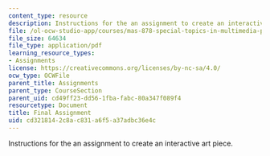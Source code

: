 ```yaml
---
content_type: resource
description: Instructions for the an assignment to create an interactive art piece.
file: /ol-ocw-studio-app/courses/mas-878-special-topics-in-multimedia-production-experiences-in-interactive-art-fall-2003/cd3218142c8ac831a6f5a37adbc36e4c_final_assign.pdf
file_size: 64634
file_type: application/pdf
learning_resource_types:
- Assignments
license: https://creativecommons.org/licenses/by-nc-sa/4.0/
ocw_type: OCWFile
parent_title: Assignments
parent_type: CourseSection
parent_uid: cd49ff23-dd56-1fba-fabc-80a347f089f4
resourcetype: Document
title: Final Assignment
uid: cd321814-2c8a-c831-a6f5-a37adbc36e4c
---
```

Instructions for the an assignment to create an interactive art piece.